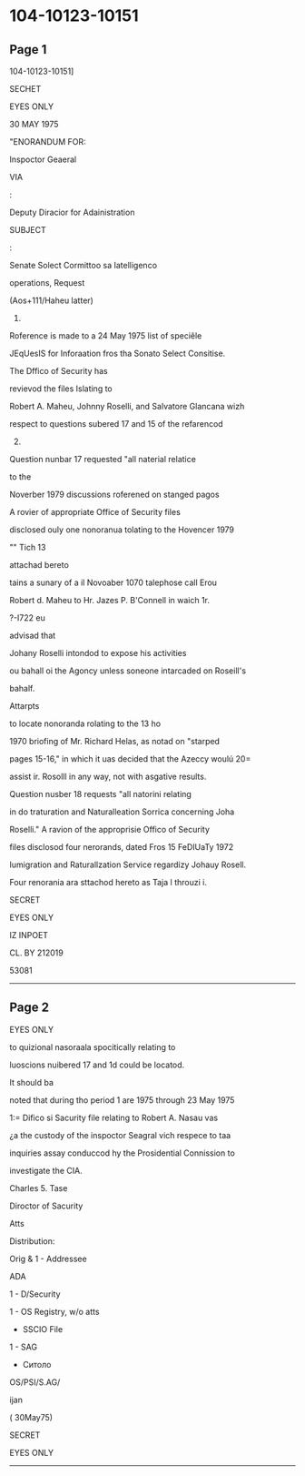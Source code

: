 # 104-10123-10151

## Page 1

104-10123-10151]

SECHET

EYES ONLY

30 MAY 1975

"ENORANDUM FOR:

Inspoctor Geaeral

VIA

:

Deputy Diracior for Adainistration

SUBJECT

:

Senate Solect Cormittoo sa Iatelligenco

operations, Request

(Aos+111/Haheu latter)

1.

Roference is made to a 24 May 1975 list of speciêle

JEqUesIS for Inforaation fros tha Sonato Select Consitise.

The Dffico of Security has

revievod the files Islating to

Robert A. Maheu, Johnny Roselli, and Salvatore Glancana wizh

respect to questions subered 17 and 15 of the refarencod

2.

Question nunbar 17 requested "all naterial relatice

to the

Noverber 1979 discussions roferened on stanged pagos

A rovier of appropriate Office of Security files

disclosed ouly one nonoranua tolating to the Hovencer 1979

"" Tich 13

attachad bereto

tains a sunary of a il Novoaber 1070 talephose call Erou

Robert d. Maheu to Hr. Jazes P. B'Connell in waich 1r.

?-I722 eu

advisad that

Johany Roselli intondod to expose his activities

ou bahall oi the Agoncy unless soneone intarcaded on Roseill's

bahalf.

Attarpts

to locate nonoranda rolating to the 13 ho

1970 briofing of Mr. Richard Helas, as notad on "starped

pages 15-16," in which it uas decided that the Azeccy woulú 20=

assist ir. Rosolll in any way, not with asgative results.

Question nusber 18 requests "all natorini relating

in do traturation and Naturalleation Sorrica concerning Joha

Roselli." A ravion of the approprisie Offico of Security

files disclosod four nerorands, dated Fros 15 FeDIUaTy 1972

Iumigration and Raturallzation Service regardizy Johauy Rosell.

Four renorania ara sttachod hereto as Taja l throuzi i.

SECRET

EYES ONLY

IZ INPOET

CL. BY 212019

53081

---

## Page 2

EYES ONLY

to quizional nasoraala spocitically relating to

luoscions nuibered 17 and 1d could be locatod.

It should ba

noted that during tho period 1 are 1975 through 23 May 1975

1:= Difico si Sacurity file relating to Robert A. Nasau vas

¿a the custody of the inspoctor Seagral vich respece to taa

inquiries assay conduccod hy the Prosidential Connission to

investigate the CIA.

Charles 5. Tase

Diroctor of Sacurity

Atts

Distribution:

Orig & 1 - Addressee

ADA

1 - D/Security

1 - OS Registry, w/o atts

- SSCIO File

1 - SAG

- Ситоло

OS/PSI/S.AG/

ijan

( 30May75)

SECRET

EYES ONLY

---

